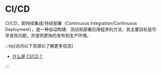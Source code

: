 # CI/CD

CI/CD，即持续集成/持续部署（Continuous Integration/Continuous Deployment），是一种自动构建、测试和部署应用程序的方法，其主要目标是尽早发现问题，并提供更快的发布到生产环境。

:::tip[访问以下资源以了解更多信息]

- [什么是 CI/CD？](https://about.gitlab.com/topics/ci-cd/)

:::
